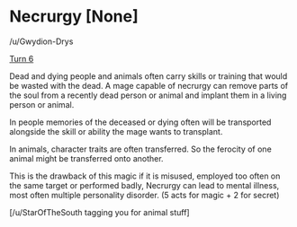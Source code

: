 # Necrurgy [None]

/u/Gwydion-Drys

[Turn 6](https://old.reddit.com/r/GodhoodWB/comments/fv4ovs/endless_pantheon_turn_6/fmhla43/)

Dead and dying people and animals often carry skills or training that would be wasted with the dead. A mage capable of necrurgy can remove parts of the soul from a recently dead person or animal and implant them in a living person or animal. 

In people memories of the deceased or dying often will be transported alongside the skill or ability the mage wants to transplant. 

In animals, character traits are often transferred. So the ferocity of one animal might be transferred onto another.

This is the drawback of this magic if it is misused, employed too often on the same target or performed badly, Necrurgy can lead to mental illness, most often multiple personality disorder. (5 acts for magic + 2 for secret)

[/u/StarOfTheSouth tagging you for animal stuff]
